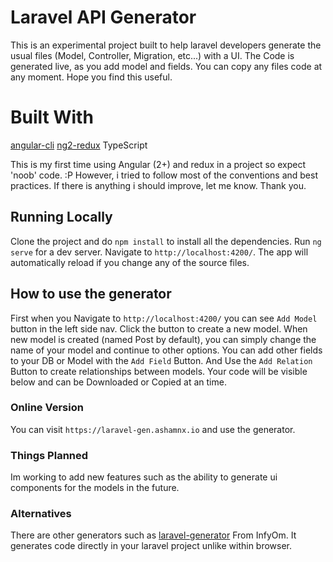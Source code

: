 # Laravel API Generator

This is an experimental project built to help laravel developers generate the usual files (Model, Controller, Migration, etc...) with a UI. The Code is generated live, as you add model and fields. You can copy any files code at any moment. Hope you find this useful.
 
# Built With
[angular-cli](https://github.com/angular/angular-cli)
[ng2-redux](https://github.com/angular-redux/ng2-redux)
TypeScript

This is my first time using Angular (2+) and redux in a project so expect 'noob' code. :P However, i tried to follow most of the conventions and best practices. If there is anything i should improve, let me know. Thank you.

## Running Locally
Clone the project and do `npm install` to install all the dependencies.
Run `ng serve` for a dev server. Navigate to `http://localhost:4200/`. The app will automatically reload if you change any of the source files.

## How to use the generator
First when you Navigate to `http://localhost:4200/` you can see `Add Model` button in the left side nav. Click the button to create a new model.
When new model is created (named Post by default), you can simply change the name of your model and continue to other options. 
You can add other fields to your DB or Model with the `Add Field` Button. And Use the `Add Relation` Button to create relationships between models. 
Your code will be visible below and can be Downloaded or Copied at an time.

### Online Version
You can visit `https://laravel-gen.ashamnx.io` and use the generator.

### Things Planned
Im working to add new features such as the ability to generate ui components for the models in the future.

### Alternatives
There are other generators such as [laravel-generator](https://github.com/InfyOmLabs/laravel-generator) From InfyOm. It generates code directly in your laravel project unlike within browser.

